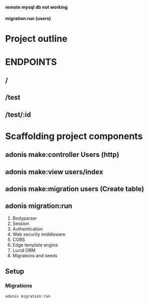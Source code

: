 #### remote mysql db not working 
#### migration:run (users)

# Project outline


# ENDPOINTS
## /
## /test
## /test/:id

# Scaffolding project components
## adonis make:controller Users (http)
## adonis make:view users/index
## adonis make:migration users (Create table)
## adonis migration:run

1. Bodyparser
2. Session
3. Authentication
4. Web security middleware
5. CORS
6. Edge template engine
7. Lucid ORM
8. Migrations and seeds

## Setup

### Migrations

```js
adonis migration:run
```
